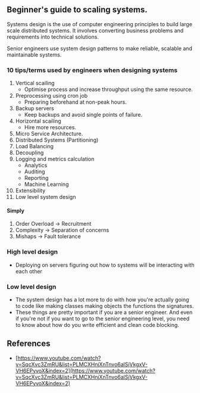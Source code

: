## Beginner's guide to scaling systems.

Systems design is the use of computer engineering principles to build large scale distributed systems. It involves converting business problems and requirements into technical solutions. 

Senior engineers use system design patterns to make reliable, scalable and maintainable systems.

### 10 tips/terms used by engineers when designing systems
1. Vertical scailing
   - Optimise process and increase throughput using the same resource.
2. Preprocessing using cron job
   - Preparing beforehand at non-peak hours.
3. Backup servers
   - Keep backups and avoid single points of failure.
4. Horizontal scailing
   - Hire more resources.
5. Micro Service Architecture.
6. Distributed Systems (Partitioning)
7. Load Balancing
8. Decoupling
9. Logging and metrics calculation
   - Analytics
   - Auditing
   - Reporting
   - Machine Learning
11. Extensibility
12. Low level system design

#### Simply
1. Order Overload -> Recruitment
2. Complexity -> Separation of concerns
3. Mishaps -> Fault tolerance

### High level design
- Deploying on servers figuring out how to systems will be interacting with each other 


### Low level design 
- The system design has a lot more to do with how you're actually going to code like making classes making objects the functions the signatures.
- These things are pretty important if you are a senior engineer. And even if you're not if you want to go to the senior engineering level, you need to know about how do you write efficient and clean code blocking.

## References
- [https://www.youtube.com/watch?v=SqcXvc3ZmRU&list=PLMCXHnjXnTnvo6alSjVkgxV-VH6EPyvoX&index=2](https://www.youtube.com/watch?v=SqcXvc3ZmRU&list=PLMCXHnjXnTnvo6alSjVkgxV-VH6EPyvoX&index=2)